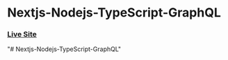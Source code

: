 # Nextjs-Nodejs-TypeScript-GraphQL

### [Live Site](http://betaauthenticate-env.eba-dmcm7ne6.ap-southeast-1.elasticbeanstalk.com/)

"# Nextjs-Nodejs-TypeScript-GraphQL"

